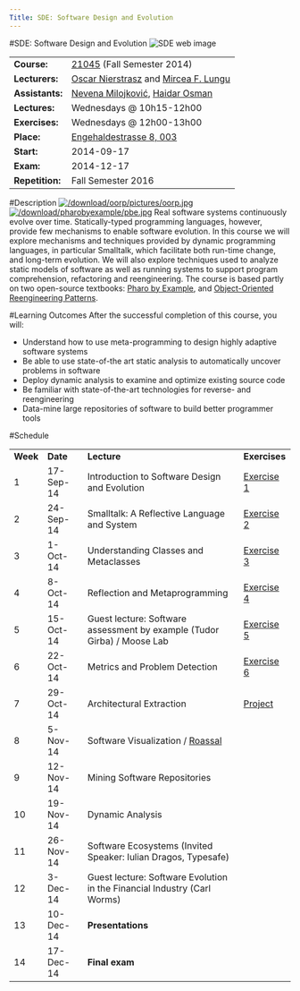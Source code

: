 ```yaml
---
Title: SDE: Software Design and Evolution
---
```

#SDE: Software Design and Evolution
![SDE web image](%assets_url%/files/5d/x6asdk42eywwaescaa9so1ipx598bl/sde-web.jpg)

| | |
|---|---|
|**Course:**|[21045](https://ilias.unibe.ch/goto_ilias3_unibe_crs_700243.html) (Fall Semester 2014)
|**Lecturers:**|[Oscar Nierstrasz](%base_url%/staff/oscar) and [Mircea F. Lungu](%base_url%/staff/mircea)
|**Assistants:**|[Nevena Milojković](%base_url%/staff/Milojkovic), [Haidar Osman](%base_url%/staff/Osman)
|**Lectures:**|Wednesdays @ 10h15-12h00
|**Exercises:**|Wednesdays @ 12h00-13h00
|**Place:**|[Engehaldestrasse 8, 003](%base_url%/contact/maps)
|**Start:**|2014-09-17
|**Exam:**|2014-12-17
|**Repetition:**|Fall Semester 2016

#Description
[![/download/oorp/pictures/oorp.jpg](%assets_url%/download/oorp/pictures/oorp.jpg)](/download/oorp)
[![/download/pharobyexample/pbe.jpg](%assets_url%/download/pharobyexample/pbe.jpg)](http://PharoByExample.org)
Real software systems continuously evolve over time. Statically-typed programming languages, however, provide few mechanisms to enable software evolution. In this course we will explore mechanisms and techniques provided by dynamic programming languages, in particular Smalltalk, which facilitate both run-time change, and long-term evolution. We will also explore techniques used to analyze static models of software as well as running systems to support program comprehension, refactoring and reengineering. The course is based partly on two open-source textbooks: [Pharo by Example](http://PharoByExample.org), and [Object-Oriented Reengineering Patterns](%assets_url%/download/oorp/).

#Learning Outcomes
After the successful completion of this course, you will: 

-  Understand how to use meta-programming to design highly adaptive software systems
-  Be able to use state-of-the art static analysis to automatically uncover problems in software 
-  Deploy dynamic analysis to examine and optimize existing source code
-  Be familiar with state-of-the-art technologies for reverse- and reengineering 
-  Data-mine large repositories of software to build better programmer tools



#Schedule

| | | | |
|---|---|---|---|
|	**Week**	|	**Date**	|	**Lecture** | **Exercises**
|	1	|	17-Sep-14	|	Introduction to Software Design and Evolution | [Exercise 1](%assets_url%/download/lectures/sde2014-exercises/Assignment1.pdf)
|	2	|	24-Sep-14	|	Smalltalk: A Reflective Language and System	|   [Exercise 2](%assets_url%/download/lectures/sde2014-exercises/Assignment2.pdf)
|	3	|	1-Oct-14	|	Understanding Classes and Metaclasses	|	[Exercise 3](%assets_url%/download/lectures/sde2014-exercises/Assignment3.pdf)
|	4	|	8-Oct-14	|	Reflection and Metaprogramming	|	[Exercise 4](%assets_url%/download/lectures/sde2014-exercises/Assignment4.pdf)
|	5	|	15-Oct-14	|	Guest lecture: Software assessment by example (Tudor Girba) / Moose Lab	|	[Exercise 5](%assets_url%/download/lectures/sde2014-exercises/Assignment5.pdf)
|	6	|	22-Oct-14	|	Metrics and Problem Detection	|	[Exercise 6](%assets_url%/download/lectures/sde2014-exercises/Assignment6.pdf)
|	7	|	29-Oct-14	|	Architectural Extraction	|	[Project](%assets_url%/download/lectures/sde2014-exercises/project.pdf)
|	8	|	5-Nov-14	|	Software Visualization / [Roassal](%base_url%/staff/merino/Visualisation)
|	9	|	12-Nov-14	|	Mining Software Repositories
|	10	|	19-Nov-14	|	Dynamic Analysis
|	11	|	26-Nov-14	|	Software Ecosystems (Invited Speaker: Iulian Dragos, Typesafe)
|	12	|	3-Dec-14	|	Guest lecture: Software Evolution in the Financial Industry (Carl Worms)
|	13	|	10-Dec-14	|	**Presentations**
|	14	|	17-Dec-14	|	**Final exam**
